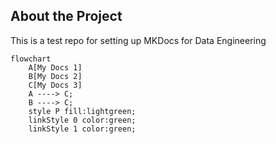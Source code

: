 ## About the Project

This is a test repo for setting up MKDocs for Data Engineering

``` mermaid
flowchart
    A[My Docs 1]
    B[My Docs 2]
    C[My Docs 3]
    A ----> C;
    B ----> C;
    style P fill:lightgreen;
    linkStyle 0 color:green;
    linkStyle 1 color:green;
```

